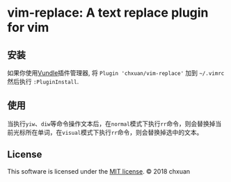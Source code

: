 vim-replace: A text replace plugin for vim
===============================================

安装
------------
    
如果你使用[Vundle][1]插件管理器, 将 `Plugin 'chxuan/vim-replace'` 加到 `~/.vimrc` 然后执行 `:PluginInstall`.

使用
------------

当执行`yiw`、`diw`等命令操作文本后，在`normal`模式下执行`rr`命令，则会替换掉当前光标所在单词，在`visual`模式下执行`rr`命令，则会替换掉选中的文本。

License
------------

This software is licensed under the [MIT license][2]. © 2018 chxuan


  [1]: https://github.com/VundleVim/Vundle.vim
  [2]: https://github.com/chxuan/vim-replace/blob/master/LICENSE
